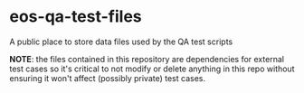 # eos-qa-test-files
A public place to store data files used by the QA test scripts

**NOTE**: the files contained in this repository are dependencies for external
test cases so it's critical to not modify or delete anything in this repo
without ensuring it won't affect (possibly private) test cases.
